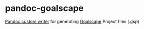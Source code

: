 # pandoc-goalscape

[Pandoc custom writer](http://johnmacfarlane.net/pandoc/README.html#custom-writers) for generating [Goalscape](http://www.goalscape.com) Project files (.gsp)
